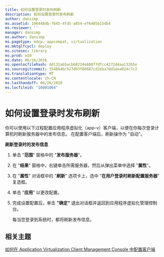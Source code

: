 ```yaml
---
title: 如何设置登录时发布刷新
description: 如何设置登录时发布刷新
author: dansimp
ms.assetid: 196448db-7645-4fd5-a854-ef6405b15db4
ms.reviewer: ''
manager: dansimp
ms.author: dansimp
ms.pagetype: mdop, appcompat, virtualization
ms.mktglfcycl: deploy
ms.sitesec: library
ms.prod: w10
ms.date: 06/16/2016
ms.openlocfilehash: dd131ab5acbb8224e60077dfcc4272d4aa132b5e
ms.sourcegitcommit: 354664bc527d93f80687cd2eba70d1eea024c7c3
ms.translationtype: MT
ms.contentlocale: zh-CN
ms.lasthandoff: 06/26/2020
ms.locfileid: "10801064"
---
```

# 如何设置登录时发布刷新


你可以使用以下过程配置应用程序虚拟化（app-v）客户端，以便在你每次登录计算机时刷新服务器中的发布信息。 在配置客户端后，刷新操作为 "自动"。

**刷新登录时的发布信息**

1.  单击 "**范围**" 窗格中的 "**发布服务器**"。

2.  在 "**结果**" 窗格中，右键单击所需服务器，然后从弹出菜单中选择 "**属性**"。

3.  在 "**属性**" 对话框中的 "**刷新**" 选项卡上，选中 "**在用户登录时刷新配置服务器**" 复选框。

4.  单击 "**应用**" 以更改配置。

5.  完成设置配置后，单击 **"确定"** 退出对话框并返回到应用程序虚拟化管理控制台。

    每当您登录到系统时，都将刷新发布信息。

## 相关主题


[如何在 Application Virtualization Client Management Console 中配置客户端](how-to-configure-the-client-in-the-application-virtualization-client-management-console.md)

 

 





